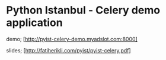 Python Istanbul - Celery demo application
=========================================

demo;
[http://pyist-celery-demo.myadslot.com:8000]

slides;
[http://fatiherikli.com/pyist/pyist-celery.pdf]